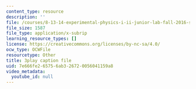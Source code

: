 ```yaml
---
content_type: resource
description: ''
file: /courses/8-13-14-experimental-physics-i-ii-junior-lab-fall-2016-spring-2017/7e666fe265756ab326720056041159a8_WUTak0K4F-Q.srt
file_size: 1587
file_type: application/x-subrip
learning_resource_types: []
license: https://creativecommons.org/licenses/by-nc-sa/4.0/
ocw_type: OCWFile
resourcetype: Other
title: 3play caption file
uid: 7e666fe2-6575-6ab3-2672-0056041159a8
video_metadata:
  youtube_id: null
---
```

